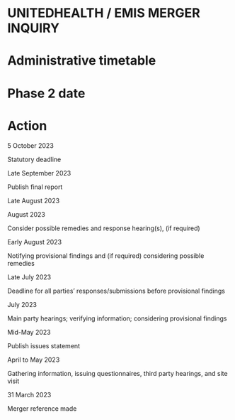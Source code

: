 # UNITEDHEALTH / EMIS MERGER INQUIRY

# Administrative timetable

# Phase 2 date

# Action

5 October 2023

Statutory deadline

Late September 2023

Publish final report

Late August 2023

August 2023

Consider possible remedies and response hearing(s), (if required)

Early August 2023

Notifying provisional findings and (if required) considering possible remedies

Late July 2023

Deadline for all parties’ responses/submissions before provisional findings

July 2023

Main party hearings; verifying information; considering provisional findings

Mid-May 2023

Publish issues statement

April to May 2023

Gathering information, issuing questionnaires, third party hearings, and site visit

31 March 2023

Merger reference made